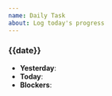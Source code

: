 ```yaml
---
name: Daily Task
about: Log today's progress
---
```

### {{date}}
- **Yesterday**:
- **Today**:
- **Blockers**:
